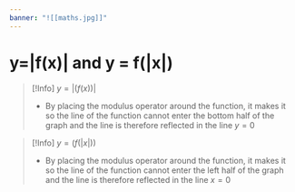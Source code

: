 ```yaml
---
banner: "![[maths.jpg]]"
---
```

# y=|f(x)| and y = f(|x|) 

> [!Info] $y=|(f(x))|$
> - By placing the modulus operator around the function, it makes it so the line of the function cannot enter the bottom half of the graph and the line is therefore reflected in the line $y=0$

> [!Info] $y=(f(|x|))$
> - By placing the modulus operator around the function, it makes it so the line of the function cannot enter the left half of the graph and the line is therefore reflected in the line $x=0$

